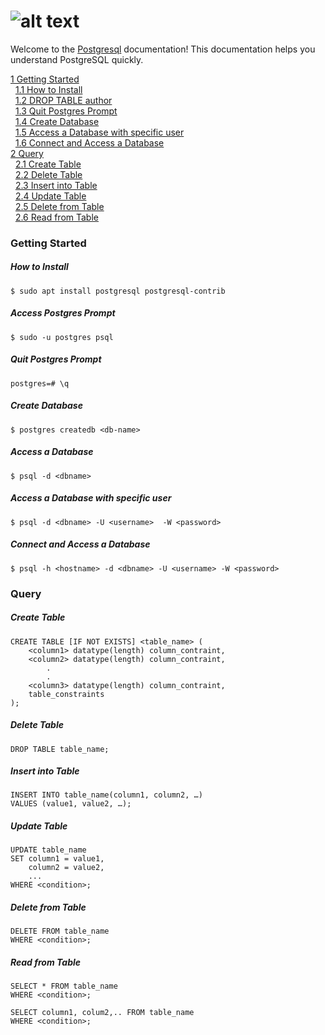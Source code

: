 # ![alt text](https://www.aalpha.net/wp-content/uploads/2019/05/postgre-database-development-india.png)
Welcome to the [Postgresql](https://www.postgresql.org/) documentation! This documentation helps you understand PostgreSQL quickly.

[1 Getting Started](#getting-started)<br />
&nbsp;&nbsp;[1.1 How to Install](#how-to-install)<br>
&nbsp;&nbsp;[1.2 DROP TABLE author](#access-postgres-prompt)<br>
&nbsp;&nbsp;[1.3 Quit Postgres Prompt](#quit-postgres-prompt)<br>
&nbsp;&nbsp;[1.4 Create Database](#create-database) <br>
&nbsp;&nbsp;[1.5 Access a Database with specific user](#access-a-database-with-specific-user)<br>
&nbsp;&nbsp;[1.6 Connect and Access a Database](#connect-and-access-a-database)<br>
[2 Query](#query)<br>
&nbsp;&nbsp;[2.1 Create Table](#create-table)<br>
&nbsp;&nbsp;[2.2 Delete Table](#delete-table)<br>
&nbsp;&nbsp;[2.3 Insert into Table](#insert-into-table)<br>
&nbsp;&nbsp;[2.4 Update Table](#update-table)<br>
&nbsp;&nbsp;[2.5 Delete from Table](#delete-from-table)<br>
&nbsp;&nbsp;[2.6 Read from Table](#read-from-table)<br>




### Getting Started
##### How to Install
    $ sudo apt install postgresql postgresql-contrib

##### Access Postgres Prompt
    $ sudo -u postgres psql

##### Quit Postgres Prompt
    postgres=# \q

##### Create Database
    $ postgres createdb <db-name>

##### Access a Database
    $ psql -d <dbname>

##### Access a Database with specific user
    $ psql -d <dbname> -U <username>  -W <password>

##### Connect and Access a Database
    $ psql -h <hostname> -d <dbname> -U <username> -W <password>

### Query
##### Create Table
    CREATE TABLE [IF NOT EXISTS] <table_name> (
        <column1> datatype(length) column_contraint,
        <column2> datatype(length) column_contraint,
            .
            .
        <column3> datatype(length) column_contraint,
        table_constraints
    );

##### Delete Table
    DROP TABLE table_name;

##### Insert into Table
    INSERT INTO table_name(column1, column2, …)
    VALUES (value1, value2, …);

##### Update Table 
    UPDATE table_name
    SET column1 = value1,
        column2 = value2,
        ...
    WHERE <condition>;

##### Delete from Table
    DELETE FROM table_name 
    WHERE <condition>; 

##### Read from Table
    SELECT * FROM table_name
    WHERE <condition>;

    SELECT column1, colum2,.. FROM table_name
    WHERE <condition>;
